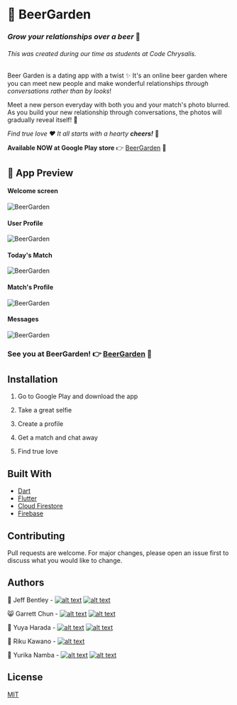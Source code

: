 # 🌱 BeerGarden
### *Grow your relationships over a beer* 🍻

###### This was created during our time as students at Code Chrysalis.

Beer Garden is a dating app with a twist ✨ It's an online beer garden where you can meet new people and make wonderful relationships *through conversations rather than by looks*!

Meet a new person everyday with both you and your match's photo blurred. As you build your new relationship through conversations, the photos will gradually reveal itself! 🎉

*Find true love ♥️ It all starts with a hearty* ***cheers!*** 🍻 

**Available NOW at Google Play store** 👉 [BeerGarden](https://play.google.com/store/apps/details?id=yurikanamba.lovealapp&hl=en) 🌱

## 👀 App Preview
#### Welcome screen

![BeerGarden](./images/welcome_screen.jpg)

#### User Profile

![BeerGarden](./images/user_profile.jpg)

#### Today's Match

![BeerGarden](./images/todays_match.jpg)

#### Match's Profile

![BeerGarden](./images/match_preview.jpg)

#### Messages

![BeerGarden](./images/messages.jpg)

### **See you at BeerGarden!** 👉 [BeerGarden](https://play.google.com/store/apps/details?id=yurikanamba.lovealapp&hl=en) 🌱



## Installation

1.  Go to Google Play and download the app

2.  Take a great selfie

3.  Create a profile

4.  Get a match and chat away

5.  Find true love

## Built With

- [Dart](https://dart.dev/)
- [Flutter](https://flutter.dev/)
- [Cloud Firestore](https://cloud.google.com/firestore)
- [Firebase](https://firebase.google.com/)

## Contributing

Pull requests are welcome. For major changes, please open an issue first to discuss what you would like to change.


## Authors

👻  Jeff Bentley - [![alt text][1.1]][1]       [![alt text][1.2]][2]

😸  Garrett Chun  -  [![alt text][1.1]][3]       [![alt text][1.2]][4]

🌝  Yuya Harada - [![alt text][1.1]][5]   [![alt text][1.2]][9]

🐸  Riku Kawano - [![alt text][1.1]][6]

🦄  Yurika Namba - [![alt text][1.1]][7]       [![alt text][1.2]][8]

[1.1]: http://i.imgur.com/9I6NRUm.png
[1.2]: ./images/twitter20.png
[1.5]: http://i.imgur.com/wWzX9uB.png

[1]: https://github.com/jbentleyjp
[2]: https://twitter.com/bentley449

[3]: https://github.com/KapakahiCoder
[4]: http://www.twitter.com/KapakahiCoder

[5]: https://github.com/yuya-h-29
[9]: https://twitter.com/harahara_29

[6]: https://github.com/rikukawano

[7]: https://github.com/yurikanamba
[8]: https://twitter.com/NambaYurika

## License

[MIT](https://choosealicense.com/licenses/mit/)
